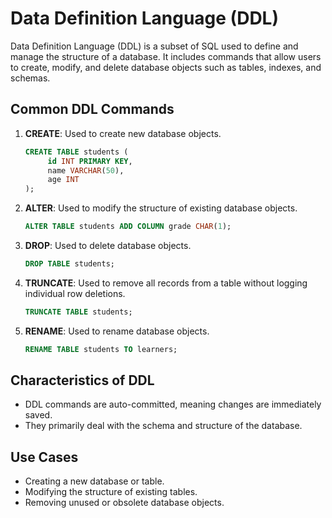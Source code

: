 # Data Definition Language (DDL)

Data Definition Language (DDL) is a subset of SQL used to define and manage the structure of a database. It includes commands that allow users to create, modify, and delete database objects such as tables, indexes, and schemas.

## Common DDL Commands

1. **CREATE**: Used to create new database objects.
    ```sql
    CREATE TABLE students (
         id INT PRIMARY KEY,
         name VARCHAR(50),
         age INT
    );
    ```

2. **ALTER**: Used to modify the structure of existing database objects.
    ```sql
    ALTER TABLE students ADD COLUMN grade CHAR(1);
    ```

3. **DROP**: Used to delete database objects.
    ```sql
    DROP TABLE students;
    ```

4. **TRUNCATE**: Used to remove all records from a table without logging individual row deletions.
    ```sql
    TRUNCATE TABLE students;
    ```

5. **RENAME**: Used to rename database objects.
    ```sql
    RENAME TABLE students TO learners;
    ```

## Characteristics of DDL
- DDL commands are auto-committed, meaning changes are immediately saved.
- They primarily deal with the schema and structure of the database.

## Use Cases
- Creating a new database or table.
- Modifying the structure of existing tables.
- Removing unused or obsolete database objects.
